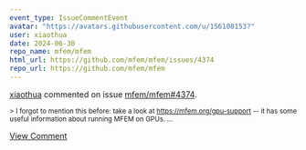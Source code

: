```yaml
---
event_type: IssueCommentEvent
avatar: "https://avatars.githubusercontent.com/u/156108153?"
user: xiaothua
date: 2024-06-30
repo_name: mfem/mfem
html_url: https://github.com/mfem/mfem/issues/4374
repo_url: https://github.com/mfem/mfem
---
```


<a href='https://github.com/xiaothua' target='_blank'>xiaothua</a> commented on issue <a href='https://github.com/mfem/mfem/issues/4374' target='_blank'>mfem/mfem#4374</a>.

<small>> I forgot to mention this before: take a look at https://mfem.org/gpu-support -- it has some useful information about running MFEM on GPUs....</small>

<a href='https://github.com/mfem/mfem/issues/4374' target='_blank'>View Comment</a>